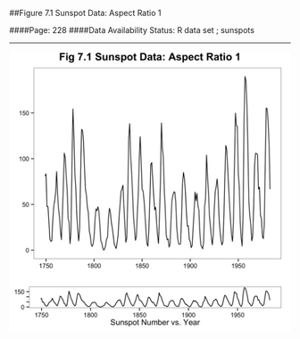 ##Figure 7.1 Sunspot Data: Aspect Ratio 1

####Page: 228
####Data Availability Status: R data set ; sunspots
***
![`Sunspot Data: Aspect Ratio 1`](fig07-01_sunspot-data-aspect-ratio-1.png)


